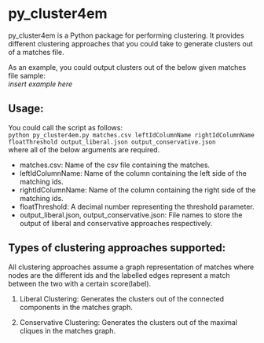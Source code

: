 # py_cluster4em
py_cluster4em is a Python package for performing clustering. 
It provides different clustering approaches that you could take to generate clusters out of a matches file. 

As an example, you could output clusters out of the below given matches file sample:\
*insert example here*

## Usage:
You could call the script as follows:\
```python py_cluster4em.py matches.csv leftIdColumnName rightIdColumnName floatThreshold output_liberal.json output_conservative.json```\
where all of the below arguments are required.
* matches.csv: Name of the csv file containing the matches.
* leftIdColumnName: Name of the column containing the left side of the matching ids.
* rightIdColumnName: Name of the column containing the right side of the matching ids.
* floatThreshold: A decimal number representing the threshold parameter.
* output_liberal.json, output_conservative.json: File names to store the output of liberal and conservative approaches respectively.

## Types of clustering approaches supported:
All clustering approaches assume a graph representation of matches where nodes are the different ids and the labelled edges represent a match between the two with a certain score(label).

1. Liberal Clustering: Generates the clusters out of the connected components in the matches graph.

2. Conservative Clustering: Generates the clusters out of the maximal cliques in the matches graph.



